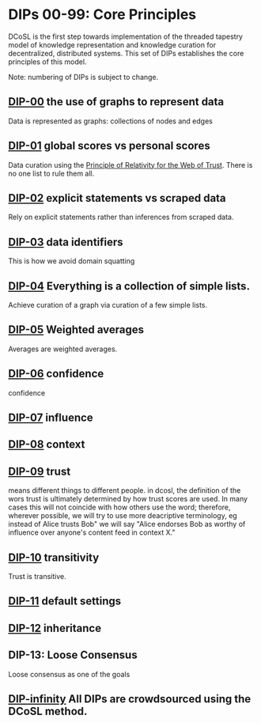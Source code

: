 # DIPs 00-99: Core Principles

DCoSL is the first step towards implementation of the threaded tapestry model of knowledge representation and knowledge curation for decentralized, distributed systems. This set of DIPs establishes the core principles of this model.

Note: numbering of DIPs is subject to change.

## [DIP-00](00.md) the use of graphs to represent data

Data is represented as graphs: collections of nodes and edges

## [DIP-01](01.md) global scores vs personal scores

Data curation using the [Principle of Relativity for the Web of Trust](https://github.com/WebOfTrustInfo/rwot1-sf/blob/master/Principle-of-Relativity-for-WoT.md). There is no one list to rule them all.

## [DIP-02](02.md) explicit statements vs scraped data

Rely on explicit statements rather than inferences from scraped data.

## [DIP-03](03.md) data identifiers

This is how we avoid domain squatting

## [DIP-04](04.md) Everything is a collection of simple lists.

Achieve curation of a graph via curation of a few simple lists.

## [DIP-05](05.md) Weighted averages

Averages are weighted averages.

## [DIP-06](06.md) confidence

confidence

## [DIP-07](07.md) influence

## [DIP-08](08.md) context

## [DIP-09](09.md) trust

means different things to different people. in dcosl, the definition of the wors trust is ultimately determined by how trust scores are used. In many cases this will not coincide with how others use the word; therefore, wherever possible, we will try to use more deacriptive terminology, eg instead of Alice trusts Bob" we will say "Alice endorses Bob as worthy of influence over anyone's content feed in context X."

## [DIP-10](10.md) transitivity

Trust is transitive.

## [DIP-11](11.md) default settings

## [DIP-12](12.md) inheritance

## DIP-13: Loose Consensus 

Loose consensus as one of the goals

## [DIP-infinity](infinity.md) All DIPs are crowdsourced using the DCoSL method.



